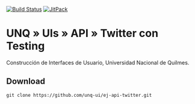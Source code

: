 [![Build Status](https://travis-ci.org/unq-ui/ej-api-twitter-testing.svg?branch=master)](https://travis-ci.org/unq-ui/ej-api-twitter-testing)
[![JitPack](https://jitpack.io/v/unq-ui/ej-api-twitter-testing.svg)](https://jitpack.io/#unq-ui/ej-api-twitter-testing)

# UNQ » UIs » API » Twitter con Testing

Construcción de Interfaces de Usuario, Universidad Nacional de Quilmes.

## Download

```
git clone https://github.com/unq-ui/ej-api-twitter.git
```
